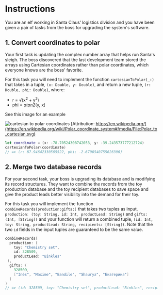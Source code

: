 # Instructions

You are an elf working in Santa Claus' logistics division and you have been given a pair of tasks from the boss for upgrading the system's software.

## 1. Convert coordinates to polar

Your first task is updating the complex number array that helps run Santa's sleigh. The boss discovered that the last development team stored the arrays using Cartesian coordinates rather than polar coordinates, which everyone knows are the boss' favorite.

For this task you will need to implement the function `cartesianToPolar(_:)` that takes in a tuple, `(x: Double, y: Double)`, and return a new tuple, `(r: Double, phi: Double)`, where:

- r = √(x<sup>2</sup> + y<sup>2</sup>)
- phi = _atan2_(y, x)

See this image for an example

![cartesian to polar coordinates](https://exercism-static.s3.eu-west-1.amazonaws.com/content/polar_to_cartesian.png)
[Attribution: https://en.wikipedia.org/](https://en.wikipedia.org/wiki/Polar_coordinate_system#/media/File:Polar_to_cartesian.svg)

```swift
let coordinate = (x: -78.70524308742053, y: -39.243573777212724)
cartesianToPolar(coordinate)
// => (r: 87.94642330565522, phi: -2.6790540755626306)
```

## 2. Merge two database records

For your second task, your boss is upgrading its database and is modifying its record structures. They want to combine the records from the toy production database and the toy recipient databases to save space and give the product leads better visibility into the demand for their toy.

For this task you will implement the function `combineRecords(production:gifts:)` that takes two tuples as input, `production: (toy: String, id: Int, productLead: String)` and `gifts: (Int, [String])` and your function will return a combined tuple, `(id: Int, toy: String, productLead: String, recipients: [String])`. Note that the two `id` fields in the input tuples are guaranteed to be the same value.

```swift
combineRecords(
  production: (
    toy: "Chemistry set",
    id: 328509,
    productLead: "Binkles"
 ),
  gifts: (
    328509,
    ["Inés", "Maxime", "Bandile", "Shaurya", "Екатерина"]
  )
)
// => (id: 328509, toy: "Chemistry set", productLead: "Binkles", recipients: ["Inés", "Maxime", "Bandile", "Shaurya", "Екатерина"])
```
